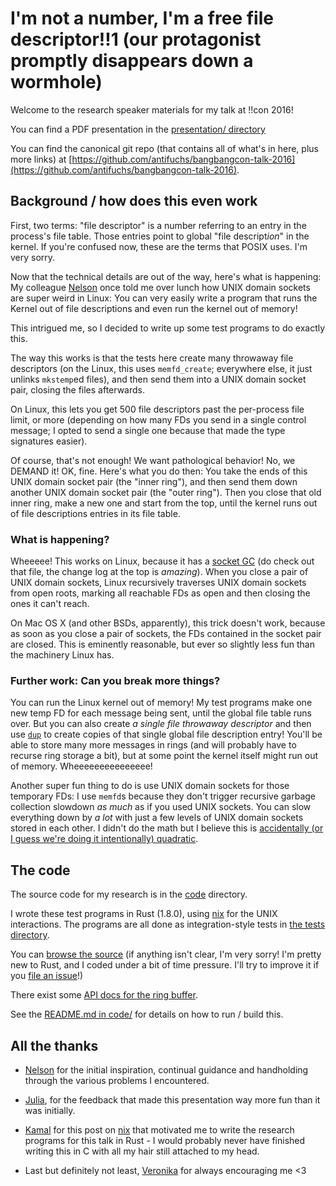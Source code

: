 # I'm not a number, I'm a free file descriptor!!1 (our protagonist promptly disappears down a wormhole)

Welcome to the research speaker materials for my talk at !!con 2016!

You can find a PDF presentation in the [presentation/ directory]()

You can find the canonical git repo (that contains all of what's in
here, plus more links) at
[https://github.com/antifuchs/bangbangcon-talk-2016](https://github.com/antifuchs/bangbangcon-talk-2016).

## Background / how does this even work

First, two terms: "file descriptor" is a number referring to an entry
in the process's file table. Those entries point to global "file
descript*ion*" in the kernel. If you're confused now, these are the
terms that POSIX uses. I'm very sorry.

Now that the technical details are out of the way, here's what is
happening: My colleague [Nelson](https://nelhage.com) once told me
over lunch how UNIX domain sockets are super weird in Linux: You can
very easily write a program that runs the Kernel out of file
descriptions and even run the kernel out of memory!

This intrigued me, so I decided to write up some test programs to do
exactly this.

The way this works is that the tests here create many throwaway file
descriptors (on the Linux, this uses `memfd_create`; everywhere else,
it just unlinks `mkstemp`ed files), and then send them into a UNIX
domain socket pair, closing the files afterwards.

On Linux, this lets you get 500 file descriptors past the per-process
file limit, or more (depending on how many FDs you send in a single
control message; I opted to send a single one because that made the
type signatures easier).

Of course, that's not enough! We want pathological behavior! No, we
DEMAND it! OK, fine. Here's what you do then: You take the ends of
this UNIX domain socket pair (the "inner ring"), and then send them
down another UNIX domain socket pair (the "outer ring"). Then you
close that old inner ring, make a new one and start from the top,
until the kernel runs out of file descriptions entries in its file
table.

### What is happening?

Wheeeee! This works on Linux, because it has a
[socket GC](https://github.com/torvalds/linux/blob/v4.3/net/unix/garbage.c)
(do check out that file, the change log at the top is *amazing*). When
you close a pair of UNIX domain sockets, Linux recursively traverses
UNIX domain sockets from open roots, marking all reachable FDs as open
and then closing the ones it can't reach.

On Mac OS X (and other BSDs, apparently), this trick doesn't work,
because as soon as you close a pair of sockets, the FDs contained in
the socket pair are closed. This is eminently reasonable, but ever so
slightly less fun than the machinery Linux has.

### Further work: Can you break more things?

You can run the Linux kernel out of memory! My test programs make one
new temp FD for each message being sent, until the global file table
runs over. But you can also create *a single file throwaway
descriptor* and then use
[`dup`](http://man7.org/linux/man-pages/man2/dup.2.html) to create
copies of that single global file description entry! You'll be able to
store many more messages in rings (and will probably have to recurse
ring storage a bit), but at some point the kernel itself might run out
of memory. Wheeeeeeeeeeeeeee!

Another super fun thing to do is use UNIX domain sockets for those
temporary FDs: I use `memfd`s because they don't trigger recursive
garbage collection slowdown *as much* as if you used UNIX sockets. You
can slow everything down by *a lot* with just a few levels of UNIX
domain sockets stored in each other. I didn't do the math but I
believe this is
[accidentally (or I guess we're doing it intentionally) quadratic](http://accidentallyquadratic.tumblr.com/).

## The code

The source code for my research is in the
[code](code) directory.

I wrote these test programs in Rust (1.8.0), using
[nix](https://github.com/nix-rust/nix) for the UNIX interactions. The
programs are all done as integration-style tests in
[the tests directory](code/tests/).

You can [browse the source](code/src) (if anything isn't clear, I'm very sorry!
I'm pretty new to Rust, and I coded under a bit of time pressure. I'll
try to improve it if you
[file an issue](https://github.com/antifuchs/bangbangcon-talk-2016/issues/new)!)

There exist some
[API docs for the ring buffer](https://antifuchs.github.io/bangbangcon-talk-2016/file-descriptor-fun.rustdoc/filedes/ring/index.html).

See the [README.md in code/](code/README.md) for details
on how to run / build this.

## All the thanks

* [Nelson](https://nelhage.com/) for the initial inspiration,
  continual guidance and handholding through the various problems I
  encountered.

* [Julia](http://jvns.ca/), for the feedback that made this
  presentation way more fun than it was initially.

* [Kamal](http://kamalmarhubi.com/) for this post on
  [nix](http://kamalmarhubi.com/blog/2016/04/13/rust-nix-easier-unix-systems-programming-3/)
  that motivated me to write the research programs for this talk in
  Rust - I would probably never have finished writing this in C with
  all my hair still attached to my head.

* Last but definitely not least, [Veronika](http://bruin.at) for
  always encouraging me <3
